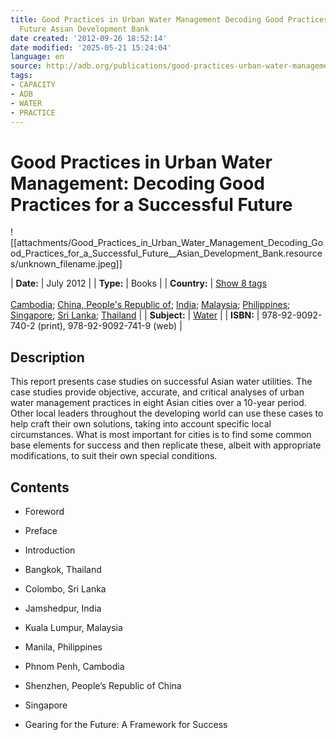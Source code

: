 ```yaml
---
title: Good Practices in Urban Water Management Decoding Good Practices for a Successful
  Future Asian Development Bank
date created: '2012-09-26 18:52:14'
date modified: '2025-05-21 15:24:04'
language: en
source: http://adb.org/publications/good-practices-urban-water-management
tags:
- CAPACITY
- ADB
- WATER
- PRACTICE
---
```


# Good Practices in Urban Water Management: Decoding Good Practices for a Successful Future

![[attachments/Good_Practices_in_Urban_Water_Management_Decoding_Good_Practices_for_a_Successful_Future__Asian_Development_Bank.resources/unknown_filename.jpeg]]

| **Date:** | July 2012 |
| **Type:** | Books |
| **Country:** | [Show 8 tags](http://adb.org/publications/good-practices-urban-water-management#)<br><br>[Cambodia](http://adb.org/publications/search/519); [China, People's Republic of](http://adb.org/publications/search/518); [India](http://adb.org/publications/search/513); [Malaysia](http://adb.org/publications/search/506); [Philippines](http://adb.org/publications/search/495); [Singapore](http://adb.org/publications/search/493); [Sri Lanka](http://adb.org/publications/search/491); [Thailand](http://adb.org/publications/search/488) |
| **Subject:** | [Water](http://adb.org/publications/search/173) |
| **ISBN:** | 978-92-9092-740-2 (print), 978-92-9092-741-9 (web) |

## Description

This report presents case studies on successful Asian water utilities. The case studies provide objective, accurate, and critical analyses of urban water management practices in eight Asian cities over a 10-year period. Other local leaders throughout the developing world can use these cases to help craft their own solutions, taking into account specific local circumstances. What is most important for cities is to find some common base elements for success and then replicate these, albeit with appropriate modifications, to suit their own special conditions.

## Contents

* Foreword

* Preface
* Introduction
* Bangkok, Thailand
* Colombo, Sri Lanka
* Jamshedpur, India
* Kuala Lumpur, Malaysia
* Manila, Philippines
* Phnom Penh, Cambodia
* Shenzhen, People’s Republic of China
* Singapore
* Gearing for the Future: A Framework for Success